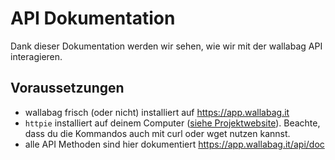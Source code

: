 API Dokumentation
=================

Dank dieser Dokumentation werden wir sehen, wie wir mit der wallabag API
interagieren.

Voraussetzungen
---------------

-   wallabag frisch (oder nicht) installiert auf https://app.wallabag.it
-   `httpie` installiert auf deinem Computer ([siehe
    Projektwebsite](https://github.com/jkbrzt/httpie)). Beachte, dass du
    die Kommandos auch mit curl oder wget nutzen kannst.
-   alle API Methoden sind hier dokumentiert
    https://app.wallabag.it/api/doc
